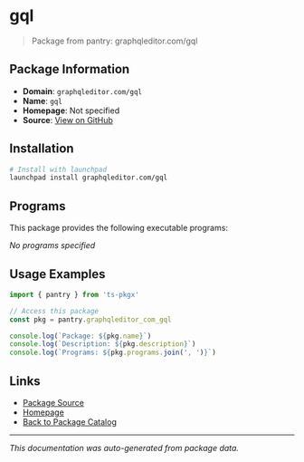 # gql

> Package from pantry: graphqleditor.com/gql

## Package Information

- **Domain**: `graphqleditor.com/gql`
- **Name**: `gql`
- **Homepage**: Not specified
- **Source**: [View on GitHub](https://github.com/pkgxdev/pantry/tree/main/projects/graphqleditor.com/gql/package.yml)

## Installation

```bash
# Install with launchpad
launchpad install graphqleditor.com/gql
```

## Programs

This package provides the following executable programs:

*No programs specified*

## Usage Examples

```typescript
import { pantry } from 'ts-pkgx'

// Access this package
const pkg = pantry.graphqleditor_com_gql

console.log(`Package: ${pkg.name}`)
console.log(`Description: ${pkg.description}`)
console.log(`Programs: ${pkg.programs.join(', ')}`)
```

## Links

- [Package Source](https://github.com/pkgxdev/pantry/tree/main/projects/graphqleditor.com/gql/package.yml)
- [Homepage](#)
- [Back to Package Catalog](../package-catalog.md)

---

*This documentation was auto-generated from package data.*

